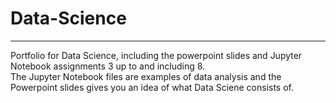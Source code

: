# Data-Science
<hr/>
Portfolio for Data Science, including the powerpoint slides and Jupyter Notebook assignments 3 up to and including 8.
<br/>
The Jupyter Notebook files are examples of data analysis and the Powerpoint slides gives you an idea of what Data Sciene consists of.
